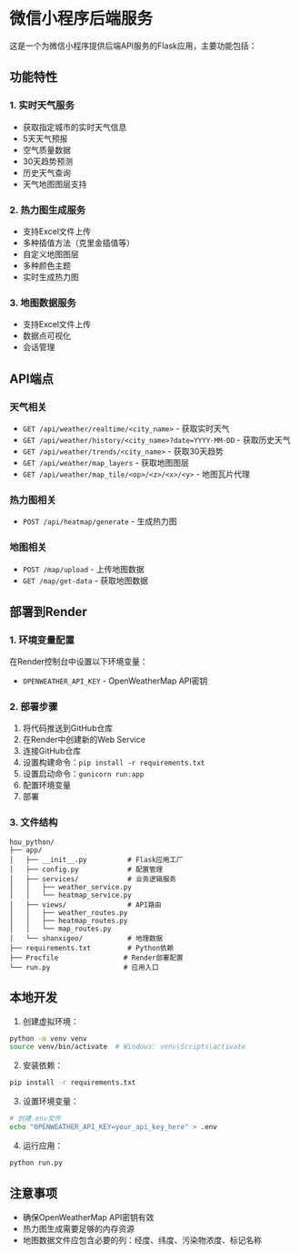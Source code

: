 # 微信小程序后端服务

这是一个为微信小程序提供后端API服务的Flask应用，主要功能包括：

## 功能特性

### 1. 实时天气服务
- 获取指定城市的实时天气信息
- 5天天气预报
- 空气质量数据
- 30天趋势预测
- 历史天气查询
- 天气地图图层支持

### 2. 热力图生成服务
- 支持Excel文件上传
- 多种插值方法（克里金插值等）
- 自定义地图图层
- 多种颜色主题
- 实时生成热力图

### 3. 地图数据服务
- 支持Excel文件上传
- 数据点可视化
- 会话管理

## API端点

### 天气相关
- `GET /api/weather/realtime/<city_name>` - 获取实时天气
- `GET /api/weather/history/<city_name>?date=YYYY-MM-DD` - 获取历史天气
- `GET /api/weather/trends/<city_name>` - 获取30天趋势
- `GET /api/weather/map_layers` - 获取地图图层
- `GET /api/weather/map_tile/<op>/<z>/<x>/<y>` - 地图瓦片代理

### 热力图相关
- `POST /api/heatmap/generate` - 生成热力图

### 地图相关
- `POST /map/upload` - 上传地图数据
- `GET /map/get-data` - 获取地图数据

## 部署到Render

### 1. 环境变量配置
在Render控制台中设置以下环境变量：
- `OPENWEATHER_API_KEY` - OpenWeatherMap API密钥

### 2. 部署步骤
1. 将代码推送到GitHub仓库
2. 在Render中创建新的Web Service
3. 连接GitHub仓库
4. 设置构建命令：`pip install -r requirements.txt`
5. 设置启动命令：`gunicorn run:app`
6. 配置环境变量
7. 部署

### 3. 文件结构
```
hou_python/
├── app/
│   ├── __init__.py          # Flask应用工厂
│   ├── config.py            # 配置管理
│   ├── services/            # 业务逻辑服务
│   │   ├── weather_service.py
│   │   └── heatmap_service.py
│   ├── views/               # API路由
│   │   ├── weather_routes.py
│   │   ├── heatmap_routes.py
│   │   └── map_routes.py
│   └── shanxigeo/           # 地理数据
├── requirements.txt         # Python依赖
├── Procfile                # Render部署配置
└── run.py                  # 应用入口
```

## 本地开发

1. 创建虚拟环境：
```bash
python -m venv venv
source venv/bin/activate  # Windows: venv\Scripts\activate
```

2. 安装依赖：
```bash
pip install -r requirements.txt
```

3. 设置环境变量：
```bash
# 创建.env文件
echo "OPENWEATHER_API_KEY=your_api_key_here" > .env
```

4. 运行应用：
```bash
python run.py
```

## 注意事项

- 确保OpenWeatherMap API密钥有效
- 热力图生成需要足够的内存资源
- 地图数据文件应包含必要的列：经度、纬度、污染物浓度、标记名称 
